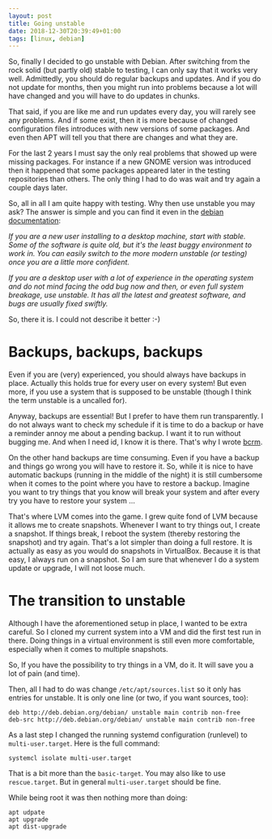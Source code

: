 ```yaml
---
layout: post
title: Going unstable
date: 2018-12-30T20:39:49+01:00
tags: [linux, debian]
---
```


So, finally I decided to go unstable with Debian. After switching from the rock solid (but partly old) stable to testing, I can only say that it works very well. Admittedly, you should do regular backups and updates. And if you do not update for months, then you might run into problems because a lot will have changed and you will have to do updates in chunks.

That said, if you are like me and run updates every day, you will rarely see any problems. And if some exist, then it is more because of changed configuration files introduces with new versions of some packages. And even then APT will tell you that there are changes and what they are.

For the last 2 years I must say the only real problems that showed up were missing packages. For instance if a new GNOME version was introduced then it happened that some packages appeared later in the testing repositories than others. The only thing I had to do was wait and try again a couple days later.

So, all in all I am quite happy with testing. Why then use unstable you may ask? The answer is simple and you can find it even in the [debian documentation](https://www.debian.org/doc/manuals/debian-faq/ch-choosing.en.html#s3.1):

*If you are a new user installing to a desktop machine, start with stable. Some of the software is quite old, but it's the least buggy environment to work in. You can easily switch to the more modern unstable (or testing) once you are a little more confident.*

*If you are a desktop user with a lot of experience in the operating system and do not mind facing the odd bug now and then, or even full system breakage, use unstable. It has all the latest and greatest software, and bugs are usually fixed swiftly.*

So, there it is. I could not describe it better :-)

# Backups, backups, backups

Even if you are (very) experienced, you should always have backups in place. Actually this holds true for every user on every system! But even more, if you use a system that is supposed to be unstable (though I think the term unstable is a uncalled for).

Anyway, backups are essential! But I prefer to have them run transparently. I do not always want to check my schedule if it is time to do a backup or have a reminder annoy me about a pending backup. I want it to run without bugging me. And when I need id, I know it is there. That's why I wrote [bcrm](https://github.com/jeansen/bcrm).

On the other hand backups are time consuming. Even if you have a backup and things go wrong you will have to restore it. So, while it is nice to have automatic backups (running in the middle of the night) it is still cumbersome when it comes to the point where you have to restore a backup. Imagine you want to try things that you know will break your system and after every try you have to restore your system ...

That's where LVM comes into the game. I grew quite fond of LVM because it allows me to create snapshots. Whenever I want to try things out, I create a snapshot. If things break, I reboot the system (thereby restoring the snapshot) and try again. That's a lot simpler than doing a full restore. It is actually as easy as you would do snapshots in VirtualBox. Because it is that easy, I always run on a snapshot. So I am sure that whenever I do a system update or upgrade, I will not loose much.

# The transition to unstable

Although I have the aforementioned setup in place, I wanted to be extra careful. So I cloned my current system into a VM and did the first test run in there. Doing things in a virtual environment is still even more comfortable, especially when it comes to multiple snapshots.

So, If you have the possibility to try things in a VM, do it. It will save you a lot of pain (and time).

Then, all I had to do was change `/etc/apt/sources.list` so it only has entries for unstable. It is only one line (or two, if you want sources, too):
    
    deb http://deb.debian.org/debian/ unstable main contrib non-free
    deb-src http://deb.debian.org/debian/ unstable main contrib non-free

As a last step I changed the running systemd configuration (runlevel) to `multi-user.target`. Here is the full command:

    systemcl isolate multi-user.target
    
That is a bit more than the `basic-target`. You may also like to use `rescue.target`. But in general `multi-user.target` should be fine.

While being root it was then nothing more than doing:

    apt udpate
    apt upgrade
    apt dist-upgrade
    
 
